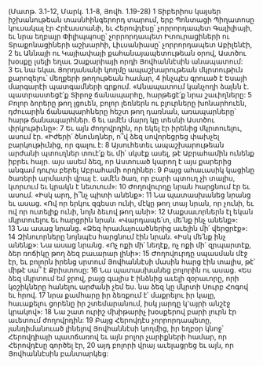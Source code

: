 (Մատթ. 3.1-12, Մարկ. 1.1-8, Յովհ. 1.19-28)
1 Տիբերիոս կայսեր իշխանութեան տասնհինգերորդ տարում, երբ Պոնտացի Պիղատոսը կուսակալ էր Հրէաստանի, եւ Հերովդէսը՝ չորրորդապետ Գալիլիայի, եւ նրա եղբայր Փիլիպպոսը՝ չորրորդապետ Իտուրացիների ու Տրաքոնացիների աշխարհի, Լիւսանիասը՝ չորրորդապետ Աբիլենէի, 2 եւ Աննայի ու Կայիափայի քահանայապետութեան օրով, Աստծու խօսքը լսելի եղաւ Զաքարիայի որդի Յովհաննէսին անապատում: 3 Եւ նա եկաւ Յորդանանի կողմը ապաշխարութեան մկրտութիւն քարոզելու՝ մեղքերի թողութեան համար, 4 ինչպէս գրուած է Եսայի մարգարէի պատգամների գրքում.
«Անապատում կանչողի ձայնն է.
պատրաստեցէ՛ք Տիրոջ ճանապարհը,
հարթեցէ՛ք նրա շաւիղները:
5 Բոլոր ձորերը թող լցուեն,
բոլոր լեռներն ու բլուրները խոնարհուեն,
դժուարին ճանապարհները հեշտ թող դառնան,
առապարները՝ հարթ ճանապարհներ.
6 եւ ամէն մարդ կը տեսնի Աստծու փրկութիւնը»:
7 Եւ այն ժողովրդին, որ եկել էր իրենից մկրտուելու, ասում էր. «Իժերի՛ ծնունդներ, ո՞վ ձեզ սովորեցրեց փախչել բարկութիւնից, որ գալու է: 8 Այսուհետեւ ապաշխարութեան արժանի պտուղներ տուէ՛ք եւ մի՛ սկսէք ասել, թէ Աբրահամին ունենք իբրեւ հայր. այս ասեմ ձեզ, որ Աստուած կարող է այս քարերից անգամ դուրս բերել Աբրահամի որդիներ: 9 Բայց ահաւասիկ կացինը ծառերի արմատի վրայ է. ամէն ծառ, որ բարի պտուղ չի տալիս, կտրւում եւ կրակն է նետւում»: 10 Ժողովուրդը նրան հարցնում էր եւ ասում. «Իսկ արդ, ի՞նչ պիտի անենք»: 11 Նա պատասխանեց նրանց եւ ասաց. «Ով որ երկու զգեստ ունի, մէկը թող տայ նրան, որ չունի, եւ ով որ ուտելիք ունի, նոյն ձեւով թող անի»: 12 Մաքսաւորներն էլ եկան մկրտուելու եւ հարցրին նրան. «Վարդապե՛տ, մե՛նք ինչ անենք»: 13 Նա ասաց նրանց. «Ձեզ հրամայուածներից աւելին մի՛ վերցրէք»: 14 Զինուորները նոյնպէս հարցնում էին նրան. «Իսկ մե՛նք ինչ անենք»: Նա ասաց նրանց. «Ոչ ոքի մի՛ նեղէք, ոչ ոքի մի՛ զրպարտէք, ձեր ռոճիկը թող ձեզ բաւարար լինի»:
15 Ժողովուրդը սպասման մէջ էր, եւ բոլորն իրենց սրտում Յովհաննէսի մասին հարց էին տալիս, թէ՝ միթէ սա՞ է Քրիստոսը: 16 Նա պատասխանեց բոլորին ու ասաց. «Ես ձեզ մկրտում եմ ջրով, բայց գալիս է ինձնից աւելի զօրաւորը, որի կօշիկները հանելու արժանի չեմ ես. նա ձեզ կը մկրտի Սուրբ Հոգով եւ հրով. 17 նրա քամհարը իր ձեռքում է՝ մաքրելու իր կալը, հաւաքելու ցորենը իր շտեմարանում, իսկ յարդը կ՚այրի անշէջ կրակով»: 18 Նա շատ ուրիշ մխիթարիչ խօսքերով բարի լուրն էր աւետում ժողովրդին:
19 Բայց Հերովդէս չորրորդապետը, յանդիմանուած լինելով Յովհաննէսի կողմից, իր եղբօր կնոջ՝ Հերովդիայի պատճառով եւ այն բոլոր չարիքների համար, որ Հերովդէսը գործել էր, 20 այդ բոլորի վրայ աւելացրեց եւ այն, որ Յովհաննէսին բանտարկեց:
